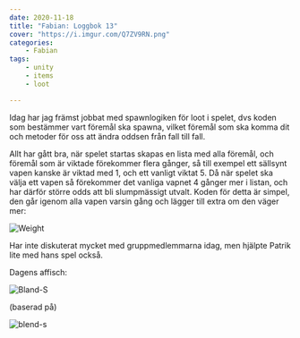 ```yaml
---
date: 2020-11-18
title: "Fabian: Loggbok 13"
cover: "https://i.imgur.com/Q7ZV9RN.png"
categories: 
    - Fabian
tags:
    - unity
    - items
    - loot

---
```


Idag har jag främst jobbat med spawnlogiken för loot i spelet, dvs koden som bestämmer vart föremål ska spawna, vilket föremål som ska komma dit och metoder för oss att ändra oddsen från fall till fall. 

Allt har gått bra, när spelet startas skapas en lista med alla föremål, och föremål som är viktade förekommer flera gånger, så till exempel ett sällsynt vapen kanske är viktad med 1, och ett vanligt viktat 5. Då när spelet ska välja ett vapen så förekommer det vanliga vapnet 4 gånger mer i listan, och har därför större odds att bli slumpmässigt utvalt. Koden för detta är simpel, den går igenom alla vapen varsin gång och lägger till extra om den väger mer:

![Weight](https://media.discordapp.net/attachments/501452852364050443/778561529381257216/unknown.png)



Har inte diskuterat mycket med gruppmedlemmarna idag, men hjälpte Patrik lite med hans spel också.

Dagens affisch:

![Bland-S](https://cdn.discordapp.com/attachments/501452852364050443/778559782873333760/cafe_620x877.jpg)

(baserad på)

![blend-s](https://blend-s.us/sp/assets/img/top/logo.png)